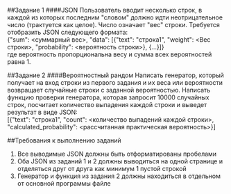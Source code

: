 ##Задание 1
####JSON
Пользователь вводит несколько строк, в каждой из которых последним
"словом" должно идти неотрицательное число (трактуется как целое).
Число означает "вес" строки. Требуется отобразить JSON следующего
формата:  
{"sum": <суммарный вес>, "data": [{"text": "строка1", "weight": <Вес строки>,
"probability": <вероятность строки>}, {...}]}  
где вероятность пропорциональна весу и сумма всех вероятностей равна 1.

##Задание 2
####Вероятностный рандом
Написать генератор, который получает на вход строки из первого задания
и их веса или вероятности возвращает случайные строки с заданной
вероятностью. Написать функцию проверки генератора, которая запросит
10000 случайных строк, посчитает количество выпадения каждой строки и
выведет результат в виде JSON:  
[{"text": "строка1", "count": <количество выпадений каждой строки>,
"calculated_probability": <рассчитанная практическая вероятность>}] 

##Требования к выполнению заданий
1. Все выводимые JSON должны быть отформатированы пробелами
2. Оба JSON из заданий 1 и 2 должны выводиться на одной странице и
отделяться друг от друга как минимум 1 пустой строкой
3. Генератор и функция из задания 2 должны находиться в отдельном от
основной программы файле